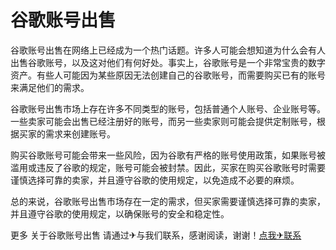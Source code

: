 # 谷歌账号出售

谷歌账号出售在网络上已经成为一个热门话题。许多人可能会想知道为什么会有人出售谷歌账号，以及这对他们有何好处。事实上，谷歌账号是一个非常宝贵的数字资产。有些人可能因为某些原因无法创建自己的谷歌账号，而需要购买已有的账号来满足他们的需求。

谷歌账号出售市场上存在许多不同类型的账号，包括普通个人账号、企业账号等。一些卖家可能会出售已经注册好的账号，而另一些卖家则可能会提供定制账号，根据买家的需求来创建账号。

购买谷歌账号可能会带来一些风险，因为谷歌有严格的账号使用政策，如果账号被滥用或违反了谷歌的规定，账号可能会被封禁。因此，买家在购买谷歌账号时需要谨慎选择可靠的卖家，并且遵守谷歌的使用规定，以免造成不必要的麻烦。

总的来说，谷歌账号出售市场存在一定的需求，但买家需要谨慎选择可靠的卖家，并且遵守谷歌的使用规定，以确保账号的安全和稳定性。

更多 关于谷歌账号出售 请通过✈与我们联系，感谢阅读，谢谢！[点我✈联系](https://ww.k02.cc)